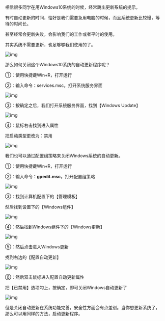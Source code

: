相信很多同学在用Windows10系统的时候，经常跳出更新系统的提示。

有时自动更新的时间，恰好是我们需要急用电脑的时候，而且系统更新比较慢，等待的时间长。

甚至经常会更新失败，会影响我们的工作或者平时的使用。

其实系统不需要更新，也足够够我们使用的了。

![img](https://gitee.com/cdx_dayshow/picBed/raw/master/img/v2-5f58abc96feb88a6b6f758c74afef686_1440w-20200526142828988.jpg)

那么如何关闭这个Windows10系统的自动更新程序呢？

①：使用快捷键Win+R，打开运行

②：输入命令：services.msc，打开系统服务界面

![img](https://gitee.com/cdx_dayshow/picBed/raw/master/img/v2-8d7230734c6e3308f2fa7660459abca6_1440w-20200526142839449.jpg)

③：按确定之后，我们打开系统服务界面，找到【Windows Update】

![img](https://gitee.com/cdx_dayshow/picBed/raw/master/img/v2-8b3dfe219510575394e8d78d6cfe0c10_1440w-20200526142843043.jpg)

④：鼠标右击找到进入属性

把启动类型更改为：禁用

![img](https://gitee.com/cdx_dayshow/picBed/raw/master/img/v2-6f1a4c0d539184765534a80c4a8271f7_1440w-20200526142847577.jpg)

我们也可以通过配置组策略来关闭Windows系统的自动更新。

①：使用快捷键Win+R，打开运行

②：输入命令：**gpedit.msc**，打开配置组策略

![img](https://gitee.com/cdx_dayshow/picBed/raw/master/img/v2-e100a34e92d6d68bef0cb8e31420ae32_1440w-20200526142851794.jpg)

③：找到计算机配置下的【管理模板】

然后找到设置下的【Windows组件】

![img](https://gitee.com/cdx_dayshow/picBed/raw/master/img/v2-b92159c4cf2ee689e9403dc7ead7327e_1440w-20200526142856097.jpg)

④：然后找到Windows组件下的【Windows更新】

![img](https://gitee.com/cdx_dayshow/picBed/raw/master/img/v2-fec78ca311e2f05b8f68704c64e76436_1440w-20200526142900037.jpg)

⑤：然后点击进入Windows更新

找到右边的【配置自动更新】

![img](https://gitee.com/cdx_dayshow/picBed/raw/master/img/v2-76d5e821bba0ceea59e6cc40edcb59c9_1440w-20200526142903468.jpg)

⑥：然后双击鼠标进入配置自动更新属性

把【已禁用】选项勾上，按确定，即可关闭Windows自动更新了

![img](https://gitee.com/cdx_dayshow/picBed/raw/master/img/v2-3d65b6ef3419873f392f124718e3a19e_1440w-20200526142907219.jpg)

但是关闭自动更新在系统功能完善，安全性方面会有点差别。当你想更新系统了，那么可以用同样的方法，启动更新程序。